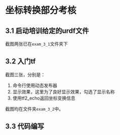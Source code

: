 # 坐标转换部分考核

## 3.1 启动培训给定的urdf文件

截图两张已在`exam_3_1`文件夹下

## 3.2 入门tf

截图三张，分别是：

1. 命令行使用动态发布器
2. 显示效果，这里为了良好显示效果，勾选了显示名称
3. 使用tf2_echo返回坐标变换信息

截图均在文件夹`exam_3_2`中。

## 3.3 代码编写
